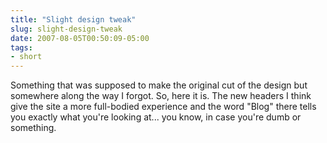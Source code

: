 ```yaml
---
title: "Slight design tweak"
slug: slight-design-tweak
date: 2007-08-05T00:50:09-05:00
tags:
- short
---
```

Something that was supposed to make the original cut of the design but somewhere along the way I forgot. So, here it is. The new headers I think give the site a more full-bodied experience and the word "Blog" there tells you exactly what you're looking at... you know, in case you're dumb or something.
